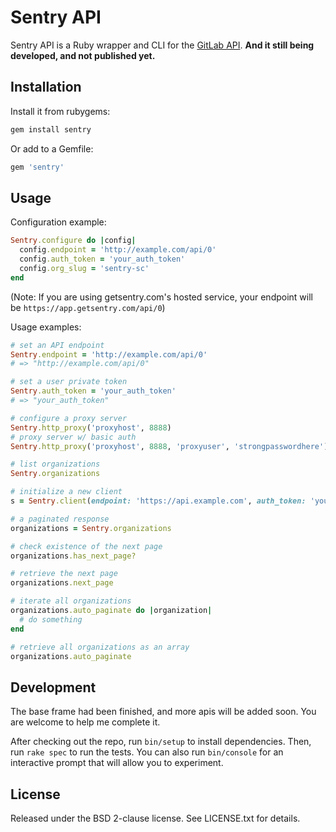 # Sentry API

Sentry API is a Ruby wrapper and CLI for the [GitLab API](https://github.com/gitlabhq/gitlabhq/tree/master/doc/api#gitlab-api). 
**And it still being developed, and not published yet.**

## Installation

Install it from rubygems:

```sh
gem install sentry
```

Or add to a Gemfile:

```ruby
gem 'sentry'
```

## Usage

Configuration example:

```ruby
Sentry.configure do |config|
  config.endpoint = 'http://example.com/api/0'
  config.auth_token = 'your_auth_token'
  config.org_slug = 'sentry-sc'
end
```

(Note: If you are using getsentry.com's hosted service, your endpoint will be `https://app.getsentry.com/api/0`)

Usage examples:

```ruby
# set an API endpoint
Sentry.endpoint = 'http://example.com/api/0'
# => "http://example.com/api/0"

# set a user private token
Sentry.auth_token = 'your_auth_token'
# => "your_auth_token"

# configure a proxy server
Sentry.http_proxy('proxyhost', 8888)
# proxy server w/ basic auth
Sentry.http_proxy('proxyhost', 8888, 'proxyuser', 'strongpasswordhere')

# list organizations
Sentry.organizations

# initialize a new client
s = Sentry.client(endpoint: 'https://api.example.com', auth_token: 'your_auth_token')

# a paginated response
organizations = Sentry.organizations

# check existence of the next page
organizations.has_next_page?

# retrieve the next page
organizations.next_page

# iterate all organizations
organizations.auto_paginate do |organization|
  # do something
end

# retrieve all organizations as an array
organizations.auto_paginate
```

## Development
The base frame had been finished, and more apis will be added soon. 
You are welcome to help me complete it.

After checking out the repo, run `bin/setup` to install dependencies. Then, run
`rake spec` to run the tests. You can also run `bin/console` for an interactive
prompt that will allow you to experiment.

## License

Released under the BSD 2-clause license. See LICENSE.txt for details.
